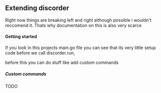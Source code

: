 ## Extending discorder

Right now things are breaking left and right although possible i wouldn't reccomend it. Thats why documentation on this is also very scarce

#### Getting started

If you look in this projects main.go file you can see that its very little setup code before we call discorder.run,

before this you can do stuff like add custom commands

##### Custom commands

TODO